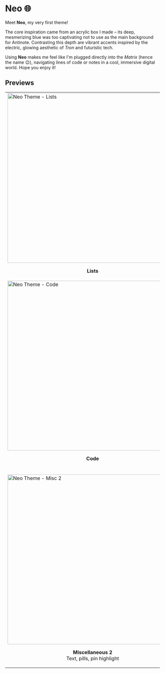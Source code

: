 # Neo 🌐

Meet **Neo**, my very first theme!

The core inspiration came from an acrylic box I made – its deep, mesmerizing blue was too captivating not to use as the main background for Antinote. Contrasting this depth are vibrant accents inspired by the electric, glowing aesthetic of _Tron_ and futuristic tech.

Using **Neo** makes me feel like I'm plugged directly into the _Matrix_ (hence the name 😉), navigating lines of code or notes in a cool, immersive digital world. Hope you enjoy it!

## Previews

<table>
  <tr>
    <td style="vertical-align: top;">
      <img width="554" alt="Neo Theme - Lists" src="https://github.com/user-attachments/assets/051a42ba-da76-4987-b9f7-2b9130b718e8" />
      <p align="center"><strong>Lists</strong></p>
    </td>
    <td style="vertical-align: top;">
      <img width="554" alt="Neo Theme - Math" src="https://github.com/user-attachments/assets/21721185-8941-41bd-9e07-08a36e6b85d5" />
      <p align="center"><strong>Math</strong></p>
    </td>
  </tr>
  <tr>
    <td style="vertical-align: top;">
      <img width="554" alt="Neo Theme - Code" src="https://github.com/user-attachments/assets/166af25e-2522-4175-aab4-6300ccc6d3fe" />
      <p align="center"><strong>Code</strong></p>
    </td>
    <td style="vertical-align: top;">
      <img width="554" alt="Neo Theme - Misc 1" src="https://github.com/user-attachments/assets/b5d707a8-5b47-486a-9760-bd8002f062b6" />
      <p align="center"><strong>Miscellaneous 1</strong><br>Links, formatting, UI Highlight</p>
    </td>
  </tr>
  <tr>
    <td style="vertical-align: top;">
      <img width="554" alt="Neo Theme - Misc 2" src="https://github.com/user-attachments/assets/b371d50e-89f1-48cf-bea7-18603a16e599" />
      <p align="center"><strong>Miscellaneous 2</strong><br>Text, pills, pin highlight</p>
    </td>
    <td style="vertical-align: top;">
      <img width="554" alt="Neo Theme - Search Window" src="https://github.com/user-attachments/assets/04d51625-597e-4e7b-b819-a58a910ef2a4" />
      <p align="center"><strong>Search window</strong></p>
    </td>
  </tr>
</table>
